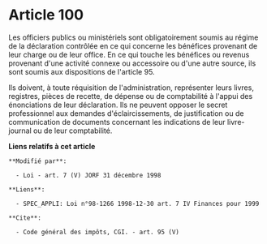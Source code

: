 # Article 100

Les officiers publics ou ministériels sont obligatoirement soumis au régime de la déclaration contrôlée en ce qui concerne
les bénéfices provenant de leur charge ou de leur office. En ce qui touche les bénéfices ou revenus provenant d'une activité
connexe ou accessoire ou d'une autre source, ils sont soumis aux dispositions de l'article 95.

Ils doivent, à toute réquisition de l'administration, représenter leurs livres, registres, pièces de recette, de dépense ou
de comptabilité à l'appui des énonciations de leur déclaration. Ils ne peuvent opposer le secret professionnel aux demandes
d'éclaircissements, de justification ou de communication de documents concernant les indications de leur livre-journal ou de
leur comptabilité.

**Liens relatifs à cet article**

	**Modifié par**:

	  - Loi - art. 7 (V) JORF 31 décembre 1998

	**Liens**:

	  - SPEC_APPLI: Loi n°98-1266 1998-12-30 art. 7 IV Finances pour 1999

	**Cite**:

	  - Code général des impôts, CGI. - art. 95 (V)
